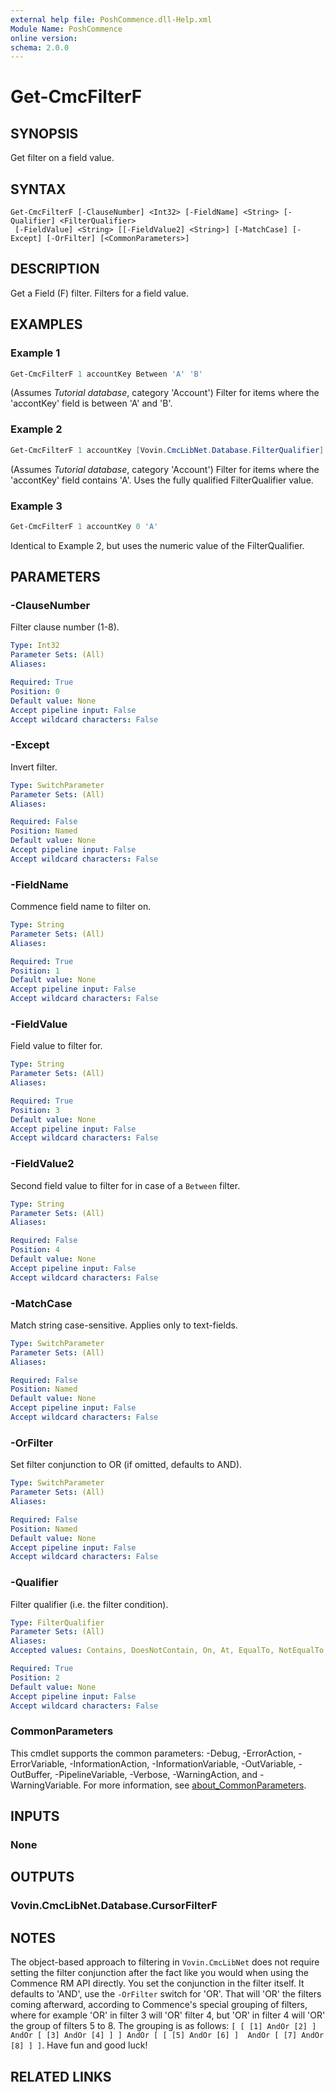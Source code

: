 ```yaml
---
external help file: PoshCommence.dll-Help.xml
Module Name: PoshCommence
online version:
schema: 2.0.0
---
```


# Get-CmcFilterF

## SYNOPSIS
Get filter on a field value.

## SYNTAX

```
Get-CmcFilterF [-ClauseNumber] <Int32> [-FieldName] <String> [-Qualifier] <FilterQualifier>
 [-FieldValue] <String> [[-FieldValue2] <String>] [-MatchCase] [-Except] [-OrFilter] [<CommonParameters>]
```

## DESCRIPTION
Get a Field (F) filter. Filters for a field value.

## EXAMPLES

### Example 1
```powershell
Get-CmcFilterF 1 accountKey Between 'A' 'B'
```

(Assumes _Tutorial database_, category 'Account') Filter for items where the 'accontKey' field is between 'A' and 'B'.

### Example 2
```powershell
Get-CmcFilterF 1 accountKey [Vovin.CmcLibNet.Database.FilterQualifier]::Contains 'A'
```

(Assumes _Tutorial database_, category 'Account') Filter for items where the 'accontKey' field contains 'A'. Uses the fully qualified FilterQualifier value.

### Example 3
```powershell
Get-CmcFilterF 1 accountKey 0 'A'
```

Identical to Example 2, but uses the numeric value of the FilterQualifier.

## PARAMETERS

### -ClauseNumber
Filter clause number (1-8).

```yaml
Type: Int32
Parameter Sets: (All)
Aliases:

Required: True
Position: 0
Default value: None
Accept pipeline input: False
Accept wildcard characters: False
```

### -Except
Invert filter.

```yaml
Type: SwitchParameter
Parameter Sets: (All)
Aliases:

Required: False
Position: Named
Default value: None
Accept pipeline input: False
Accept wildcard characters: False
```

### -FieldName
Commence field name to filter on.

```yaml
Type: String
Parameter Sets: (All)
Aliases:

Required: True
Position: 1
Default value: None
Accept pipeline input: False
Accept wildcard characters: False
```

### -FieldValue
Field value to filter for.

```yaml
Type: String
Parameter Sets: (All)
Aliases:

Required: True
Position: 3
Default value: None
Accept pipeline input: False
Accept wildcard characters: False
```

### -FieldValue2
Second field value to filter for in case of a `Between` filter.

```yaml
Type: String
Parameter Sets: (All)
Aliases:

Required: False
Position: 4
Default value: None
Accept pipeline input: False
Accept wildcard characters: False
```

### -MatchCase
Match string case-sensitive. Applies only to text-fields.

```yaml
Type: SwitchParameter
Parameter Sets: (All)
Aliases:

Required: False
Position: Named
Default value: None
Accept pipeline input: False
Accept wildcard characters: False
```

### -OrFilter
Set filter conjunction to OR (if omitted, defaults to AND).

```yaml
Type: SwitchParameter
Parameter Sets: (All)
Aliases:

Required: False
Position: Named
Default value: None
Accept pipeline input: False
Accept wildcard characters: False
```

### -Qualifier
Filter qualifier (i.e. the filter condition).

```yaml
Type: FilterQualifier
Parameter Sets: (All)
Aliases:
Accepted values: Contains, DoesNotContain, On, At, EqualTo, NotEqualTo, LessThan, GreaterThan, Between, True, False, Checked, NotChecked, Yes, No, Before, After, Blank, Shared, Local, One, Zero

Required: True
Position: 2
Default value: None
Accept pipeline input: False
Accept wildcard characters: False
```

### CommonParameters
This cmdlet supports the common parameters: -Debug, -ErrorAction, -ErrorVariable, -InformationAction, -InformationVariable, -OutVariable, -OutBuffer, -PipelineVariable, -Verbose, -WarningAction, and -WarningVariable. For more information, see [about_CommonParameters](http://go.microsoft.com/fwlink/?LinkID=113216).

## INPUTS

### None

## OUTPUTS

### Vovin.CmcLibNet.Database.CursorFilterF
## NOTES
The object-based approach to filtering in `Vovin.CmcLibNet` does not require setting the filter conjunction after the fact like you would when using the Commence RM API directly. You set the conjunction in the filter itself. It defaults to 'AND', use the `-OrFilter` switch for 'OR'. That will 'OR' the filters coming afterward, according to Commence's special grouping of filters, where for example 'OR' in filter 3 will 'OR' filter 4, but 'OR' in filter 4 will 'OR' the group of filters 5 to 8. The grouping is as follows: `[ [ [1] AndOr [2] ] AndOr [ [3] AndOr [4] ] ] AndOr [ [ [5] AndOr [6] ]  AndOr [ [7] AndOr [8] ] ]`. Have fun and good luck!
## RELATED LINKS